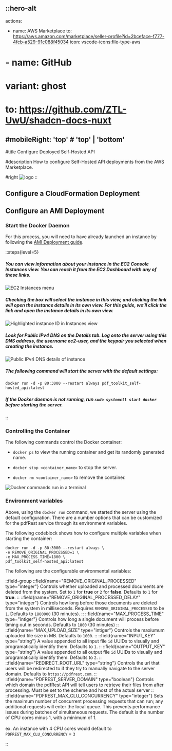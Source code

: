 ::hero-alt
---

actions:
  - name: AWS Marketplace
    to: https://aws.amazon.com/marketplace/seller-profile?id=2bceface-f777-4fcb-a529-91c088f45034
    icon: vscode-icons:file-type-aws
#  - name: GitHub
#    variant: ghost
 #   to: https://github.com/ZTL-UwU/shadcn-docs-nuxt
#mobileRight: 'top' # 'top' | 'bottom'
---

#title
Configure Deployed Self-Hosted API

#description
How to configure Self-Hosted API deployments from the AWS Marketplace.

#right
![logo](aws-circle.png)
::

## Configure a CloudFormation Deployment

## Configure an AMI Deployment


### Start the Docker Daemon

For this process, you will need to have already launched an instance by following the [AMI Deployment guide](/self-hosted-on-aws/deploy-on-aws/).

::steps{level=5}

##### You can view information about your instance in the EC2 Console Instances view. You can reach it from the EC2 Dashboard with any of these links.

![EC2 Instances menu](https://cms.pdfrest.com/content/images/2022/12/image2.png)

##### Checking the box will select the instance in this view, and clicking the link will open the instance details in its own view. For this guide, we’ll click the link and open the instance details in its own view.

![Highlighted instance ID in Instances view](https://cms.pdfrest.com/content/images/2022/12/image10.png)

##### Look for Public IPv4 DNS on the Details tab. Log onto the server using this DNS address, the username ec2-user, and the keypair you selected when creating the instance.

![Public IPv4 DNS details of instance](https://cms.pdfrest.com/content/images/2022/12/Screenshot-at-Dec-08-17-44-52.png)

##### The following command will start the server with the default settings:
```
docker run -d -p 80:3000 --restart always pdf_toolkit_self-hosted_api:latest
```

##### If the Docker daemon is not running, run `sudo systemctl start docker` before starting the server.

::

### Controlling the Container

The following commands control the Docker container:

- `docker ps` to view the running container and get its randomly generated name.

- `docker stop <container_name>` to stop the server.

- `docker rm <container_name>` to remove the container.

![Docker commands run in a terminal](https://cms.pdfrest.com/content/images/2024/03/l5b.png)


### Environment variables

Above, using the `docker run` command, we started the server using the default configuration. There are a number options that can be customized for the pdfRest service through its environment variables.

The following codeblock shows how to configure multiple variables when starting the container:

```
docker run -d -p 80:3000 --restart always \
-e REMOVE_ORIGINAL_PROCESSED=1 \
-e MAX_PROCESS_TIME=1800 \
pdf_toolkit_self-hosted_api:latest
```

The following are the configurable environmental variables:

::field-group
  ::field{name="REMOVE_ORIGINAL_PROCESSED" type="integer"}
  Controls whether uploaded and processed documents are deleted from the system. Set to `1` for **true** or `2` for **false**. Defaults to `1` for **true**.
  ::
  ::field{name="REMOVE_ORIGINAL_PROCESSED_DELAY" type="integer"}
  Controls how long before those documents are deleted from the system in milliseconds. Requires `REMOVE_ORIGINAL_PROCESSED` to be `1`. Defaults to `1800000` (30 minutes).
  ::
  ::field{name="MAX_PROCESS_TIME" type="intiger"}
  Controls how long a single document will process before timing out in seconds. Defaults to `1800` (30 minutes)
  ::
  ::field{name="MAX_UPLOAD_SIZE" type="intiger"}
  Controls the maxiumum uploaded file size in MB. Defaults to `1000`.
  ::
  ::field{name="INPUT_KEY" type="string"}
  A value appended to all input file `id` UUIDs to visually and programatically identify them. Defaults to `1`.
  ::
  ::field{name="OUTPUT_KEY" type="string"}
  A value appended to all output file `id` UUIDs to visually and programatically identify them. Defaults to `2`.
  ::
  ::field{name="REDIRECT_ROOT_URL" type="string"}
  Controls the url that users will be redirected to if they try to manually navigate to the server domain. Defaults to `https://pdfrest.com`.
  ::
  ::field{name="PDFREST_SERVER_DOMAIN" type="boolean"}
  Controls which domain the pdfRest API will tell users to retrieve their files from after processing. Must be set to the scheme and host of the actual server
  ::
  ::field{name="PDFREST_MAX_CLU_CONCURRENCY" type="integer"}
  Sets the maximum number of concurrent processing requests that can run; any additional requests will enter the local queue. This prevents performance issues during batches of simultaneous requests. The default is the number of CPU cores minus 1, with a minimum of 1.
  <br><br> ex. An instance with 4 CPU cores would default to `PDFREST_MAX_CLU_CONCURRENCY` = `3`

::
